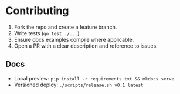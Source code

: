 # Contributing

1. Fork the repo and create a feature branch.
2. Write tests (`go test ./...`).
3. Ensure docs examples compile where applicable.
4. Open a PR with a clear description and reference to issues.

## Docs

- Local preview: `pip install -r requirements.txt && mkdocs serve`
- Versioned deploy: `./scripts/release.sh v0.1 latest`
